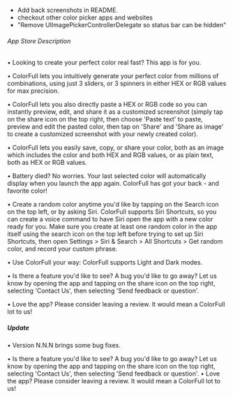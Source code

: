 - Add back screenshots in README.
- checkout other color picker apps and websites
- "Remove UIImagePickerControllerDelegate so status bar can be hidden"

###### App Store Description
• Looking to create your perfect color real fast? This app is for you.

• ColorFull lets you intuitively generate your perfect color from millions of combinations, using just 3 sliders, or 3 spinners in either HEX or RGB values for max precision.

• ColorFull lets you also directly paste a HEX or RGB code so you can instantly preview, edit, and share it as a customized screenshot (simply tap on the share icon on the top right, then choose 'Paste text' to paste, preview and edit the pasted color, then tap on 'Share' and 'Share as image' to create a customized screenshot with your newly created color).

• ColorFull lets you easily save, copy, or share your color, both as an image which includes the color and both HEX and RGB values, or as plain text, both as HEX or RGB values.

• Battery died? No worries. Your last selected color will automatically display when you launch the app again. ColorFull has got your back - and favorite color!

• Create a random color anytime you'd like by tapping on the Search icon on the top left, or by asking Siri. ColorFull supports Siri Shortcuts, so you can create a voice command to have Siri open the app with a new color ready for you. Make sure you create at least one random color in the app itself using the search icon on the top left before trying to set up Siri Shortcuts, then open Settings > Siri & Search > All Shortcuts > Get random color, and record your custom phrase.

• Use ColorFull your way: ColorFull supports Light and Dark modes.


• Is there a feature you'd like to see? A bug you'd like to go away? Let us know by opening the app and tapping on the share icon on the top right, selecting 'Contact Us', then selecting 'Send feedback or question'.

• Love the app? Please consider leaving a review. It would mean a ColorFull lot to us!

##### Update

• Version N.N.N brings some bug fixes.

• Is there a feature you'd like to see? A bug you'd like to go away? Let us know by opening the app and tapping on the share icon on the top right, selecting 'Contact Us', then selecting 'Send feedback or question'.
• Love the app? Please consider leaving a review. It would mean a ColorFull lot to us!